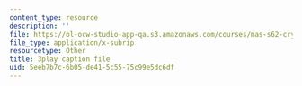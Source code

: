 ```yaml
---
content_type: resource
description: ''
file: https://ol-ocw-studio-app-qa.s3.amazonaws.com/courses/mas-s62-cryptocurrency-engineering-and-design-spring-2018/5eeb7b7c6b05de415c5575c99e5dc6df_U2yAcsj7P_E.srt
file_type: application/x-subrip
resourcetype: Other
title: 3play caption file
uid: 5eeb7b7c-6b05-de41-5c55-75c99e5dc6df
---
```

